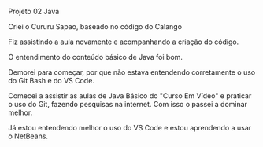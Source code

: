 Projeto 02 Java

Criei o Cururu Sapao, baseado no código do Calango

Fiz assistindo a aula novamente e acompanhando a criação do código.

O entendimento do conteúdo básico de Java foi bom.

Demorei para começar, por que não estava entendendo corretamente o uso do Git Bash e do VS Code.

Comecei a assistir as aulas de Java Básico do "Curso Em Vídeo" e praticar o uso do Git, fazendo pesquisas na internet. Com isso o passei a dominar melhor. 

Já estou entendendo melhor o uso do VS Code e estou aprendendo a usar o NetBeans. 
